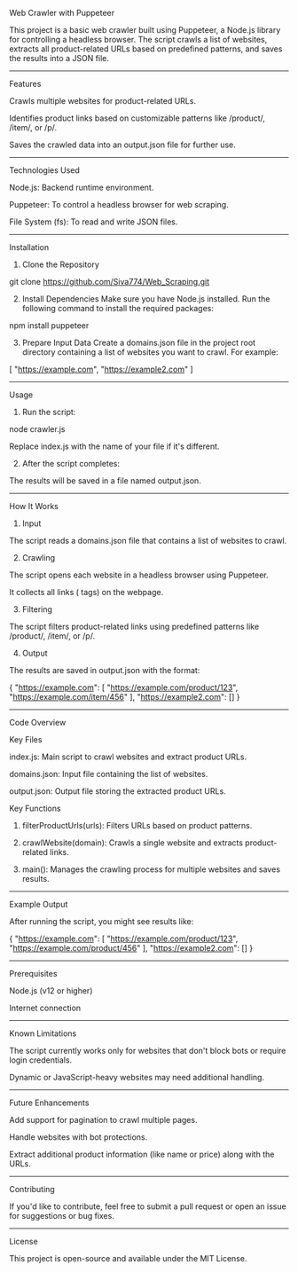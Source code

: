 Web Crawler with Puppeteer

This project is a basic web crawler built using Puppeteer, a Node.js library for controlling a headless browser. The script crawls a list of websites, extracts all product-related URLs based on predefined patterns, and saves the results into a JSON file.


---

Features

Crawls multiple websites for product-related URLs.

Identifies product links based on customizable patterns like /product/, /item/, or /p/.

Saves the crawled data into an output.json file for further use.



---

Technologies Used

Node.js: Backend runtime environment.

Puppeteer: To control a headless browser for web scraping.

File System (fs): To read and write JSON files.



---

Installation

1. Clone the Repository

git clone https://github.com/Siva774/Web_Scraping.git



2. Install Dependencies Make sure you have Node.js installed. Run the following command to install the required packages:

npm install puppeteer


3. Prepare Input Data Create a domains.json file in the project root directory containing a list of websites you want to crawl. For example:

[
  "https://example.com",
  "https://example2.com"
]




---

Usage

1. Run the script:

node crawler.js

Replace index.js with the name of your file if it's different.


2. After the script completes:

The results will be saved in a file named output.json.





---

How It Works

1. Input

The script reads a domains.json file that contains a list of websites to crawl.

2. Crawling

The script opens each website in a headless browser using Puppeteer.

It collects all links (<a> tags) on the webpage.


3. Filtering

The script filters product-related links using predefined patterns like /product/, /item/, or /p/.

4. Output

The results are saved in output.json with the format:

{
  "https://example.com": [
    "https://example.com/product/123",
    "https://example.com/item/456"
  ],
  "https://example2.com": []
}


---

Code Overview

Key Files

index.js: Main script to crawl websites and extract product URLs.

domains.json: Input file containing the list of websites.

output.json: Output file storing the extracted product URLs.


Key Functions

1. filterProductUrls(urls): Filters URLs based on product patterns.


2. crawlWebsite(domain): Crawls a single website and extracts product-related links.


3. main(): Manages the crawling process for multiple websites and saves results.




---

Example Output

After running the script, you might see results like:

{
  "https://example.com": [
    "https://example.com/product/123",
    "https://example.com/product/456"
  ],
  "https://example2.com": []
}


---

Prerequisites

Node.js (v12 or higher)

Internet connection



---

Known Limitations

The script currently works only for websites that don't block bots or require login credentials.

Dynamic or JavaScript-heavy websites may need additional handling.



---

Future Enhancements

Add support for pagination to crawl multiple pages.

Handle websites with bot protections.

Extract additional product information (like name or price) along with the URLs.



---

Contributing

If you'd like to contribute, feel free to submit a pull request or open an issue for suggestions or bug fixes.


---

License

This project is open-source and available under the MIT License.
